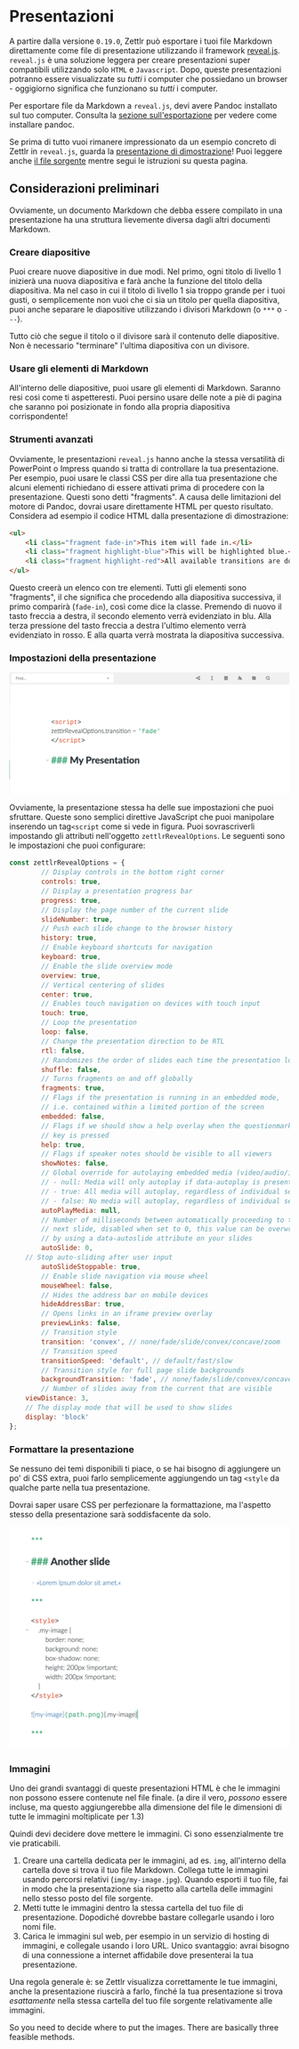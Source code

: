 # Presentazioni

A partire dalla versione `0.19.0`, Zettlr può esportare i tuoi file Markdown direttamente come file di presentazione utilizzando il framework [reveal.js](https://revealjs.com/#/). `reveal.js` è una soluzione leggera per creare presentazioni super compatibili utilizzando solo `HTML` e `Javascript`. Dopo, queste presentazioni potranno essere visualizzate su _tutti_ i computer che possiedano un browser - oggigiorno significa che funzionano su _tutti_ i computer.

Per esportare file da Markdown a `reveal.js`, devi avere Pandoc installato sul tuo computer. Consulta la [sezione sull'esportazione](../core/export.md) per vedere come installare pandoc.

Se prima di tutto vuoi rimanere impressionato da un esempio concreto di Zettlr in `reveal.js`, guarda la [presentazione di dimostrazione](https://zettlr.com/slides.revealjs.htm)! Puoi leggere anche [il file sorgente](https://www.zettlr.com/themes/zettlr/assets/slides.md) mentre segui le istruzioni su questa pagina.

## Considerazioni preliminari

Ovviamente, un documento Markdown che debba essere compilato in una presentazione ha una struttura lievemente diversa dagli altri documenti Markdown.

### Creare diapositive

Puoi creare nuove diapositive in due modi. Nel primo, ogni titolo di livello 1 inizierà una nuova diapositiva e farà anche la funzione del titolo della diapositiva. Ma nel caso in cui il titolo di livello 1 sia troppo grande per i tuoi gusti, o semplicemente non vuoi che ci sia un titolo per quella diapositiva, puoi anche separare le diapositive utilizzando i divisori Markdown (o `***` o `---`).

Tutto ciò che segue il titolo o il divisore sarà il contenuto delle diapositive. Non è necessario "terminare" l'ultima diapositiva con un divisore.

### Usare gli elementi di Markdown

All'interno delle diapositive, puoi usare gli elementi di Markdown. Saranno resi così come ti aspetteresti. Puoi persino usare delle note a piè di pagina che saranno poi posizionate in fondo alla propria diapositiva corrispondente!

### Strumenti avanzati

Ovviamente, le presentazioni `reveal.js` hanno anche la stessa versatilità di PowerPoint o Impress quando si tratta di controllare la tua presentazione. Per esempio, puoi usare le classi CSS per dire alla tua presentazione che alcuni elementi richiedano di essere attivati prima di procedere con la presentazione. Questi sono detti "fragments". A causa delle limitazioni del motore di Pandoc, dovrai usare direttamente HTML per questo risultato. Considera ad esempio il codice HTML dalla presentazione di dimostrazione: 

```html
<ul>
    <li class="fragment fade-in">This item will fade in.</li>
    <li class="fragment highlight-blue">This will be highlighted blue.</li>
    <li class="fragment highlight-red">All available transitions are documented [here](https://github.com/hakimel/reveal.js/#fragments).</li>
</ul>
```

Questo creerà un elenco con tre elementi. Tutti gli elementi sono "fragments", il che significa che procedendo alla diapositiva successiva, il primo comparirà (`fade-in`), così come dice la classe. Premendo di nuovo il tasto freccia a destra, il secondo elemento verrà evidenziato in blu. Alla terza pressione del tasto freccia a destra l'ultimo elemento verrà evidenziato in rosso. E alla quarta verrà mostrata la diapositiva successiva.

### Impostazioni della presentazione

![presentations_scripts.png](../img/presentations_scripts.png)

Ovviamente, la presentazione stessa ha delle sue impostazioni che puoi sfruttare. Queste sono semplici direttive JavaScript che puoi manipolare inserendo un tag`<script` come si vede in figura. Puoi sovrascriverli impostando gli attributi nell'oggetto `zettlrRevealOptions`. Le seguenti sono le impostazioni che puoi configurare:

```javascript
const zettlrRevealOptions = {
	    // Display controls in the bottom right corner
	    controls: true,
	    // Display a presentation progress bar
    	progress: true,
	    // Display the page number of the current slide
	    slideNumber: true,
	    // Push each slide change to the browser history
    	history: true,
	    // Enable keyboard shortcuts for navigation
	    keyboard: true,
	    // Enable the slide overview mode
    	overview: true,
	    // Vertical centering of slides
	    center: true,
	    // Enables touch navigation on devices with touch input
	    touch: true,
	    // Loop the presentation
    	loop: false,
	    // Change the presentation direction to be RTL
	    rtl: false,
	    // Randomizes the order of slides each time the presentation loads
	    shuffle: false,
	    // Turns fragments on and off globally
	    fragments: true,
	    // Flags if the presentation is running in an embedded mode,
	    // i.e. contained within a limited portion of the screen
	    embedded: false,
	    // Flags if we should show a help overlay when the questionmark
	    // key is pressed
	    help: true,
	    // Flags if speaker notes should be visible to all viewers
	    showNotes: false,
	    // Global override for autolaying embedded media (video/audio/iframe)
	    // - null: Media will only autoplay if data-autoplay is present
	    // - true: All media will autoplay, regardless of individual setting
	    // - false: No media will autoplay, regardless of individual setting
	    autoPlayMedia: null,
	    // Number of milliseconds between automatically proceeding to the
	    // next slide, disabled when set to 0, this value can be overwritten
	    // by using a data-autoslide attribute on your slides
	    autoSlide: 0,
    // Stop auto-sliding after user input
	    autoSlideStoppable: true,
	    // Enable slide navigation via mouse wheel
	    mouseWheel: false,
	    // Hides the address bar on mobile devices
	    hideAddressBar: true,
	    // Opens links in an iframe preview overlay
    	previewLinks: false,
	    // Transition style
	    transition: 'convex', // none/fade/slide/convex/concave/zoom
	    // Transition speed
	    transitionSpeed: 'default', // default/fast/slow
	    // Transition style for full page slide backgrounds
    	backgroundTransition: 'fade', // none/fade/slide/convex/concave/zoom
	    // Number of slides away from the current that are visible
    viewDistance: 3,
    // The display mode that will be used to show slides
    display: 'block'
};
```

### Formattare la presentazione

Se nessuno dei temi disponibili ti piace, o se hai bisogno di aggiungere un po' di CSS extra, puoi farlo semplicemente aggiungendo un tag `<style` da qualche parte nella tua presentazione.

Dovrai saper usare CSS per perfezionare la formattazione, ma l'aspetto stesso della presentazione sarà soddisfacente da solo.

![presentations_styles.png](../img/presentations_styles.png)

### Immagini

Uno dei grandi svantaggi di queste presentazioni HTML è che le immagini non possono essere contenute nel file finale. (a dire il vero, _possono_ essere incluse, ma questo aggiungerebbe alla dimensione del file le dimensioni di tutte le immagini moltiplicate per 1.3)

Quindi devi decidere dove mettere le immagini. Ci sono essenzialmente tre vie praticabili.

1. Creare una cartella dedicata per le immagini, ad es. `img`, all'interno della cartella dove si trova il tuo file Markdown. Collega tutte le immagini usando percorsi relativi (`img/my-image.jpg`). Quando esporti il tuo file, fai in modo che la presentazione sia rispetto alla cartella delle immagini nello stesso posto del file sorgente.
2. Metti tutte le immagini dentro la stessa cartella del tuo file di presentazione. Dopodiché dovrebbe bastare collegarle usando i loro nomi file.
3. Carica le immagini sul web, per esempio in un servizio di hosting di immagini, e collegale usando i loro URL. Unico svantaggio: avrai bisogno di una connessione a internet affidabile dove presenterai la tua presentazione.

Una regola generale è: se Zettlr visualizza correttamente le tue immagini, anche la presentazione riuscirà a farlo, finché la tua presentazione si trova _esattamente_ nella stessa cartella del tuo file sorgente relativamente alle immagini.

So you need to decide where to put the images. There are basically three feasible methods.
